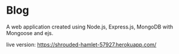 # Blog
A web application created using Node.js, Express.js, MongoDB with Mongoose and ejs.

live version: https://shrouded-hamlet-57927.herokuapp.com/
